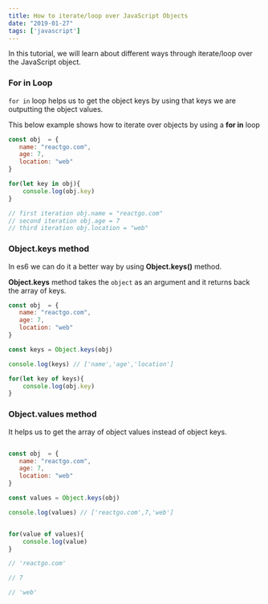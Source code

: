 ```yaml
---
title: How to iterate/loop over JavaScript Objects
date: "2019-01-27"
tags: ['javascript']
---
```


In this tutorial, we will learn about different ways through iterate/loop over the JavaScript object.


### For in Loop

`for in` loop helps us to get the object keys by using that keys we are outputting the object values.


This below example shows how to iterate over objects by using a __for in__ loop

```js
const obj  = {
   name: "reactgo.com",
   age: 7,
   location: "web"
}

for(let key in obj){
    console.log(obj.key)
}

// first iteration obj.name = "reactgo.com"
// second iteration obj.age = 7
// third iteration obj.location = "web"

```

### Object.keys method

In es6 we can do it a better way by using __Object.keys()__ method.

__Object.keys__ method takes the `object` as an argument and it returns back the array of keys.

```js
const obj  = {
   name: "reactgo.com",
   age: 7,
   location: "web"
}

const keys = Object.keys(obj)

console.log(keys) // ['name','age','location']

for(let key of keys){
    console.log(obj.key)
}

```


### Object.values method

It helps us to get the array of object values instead of object keys.

```js

const obj  = {
   name: "reactgo.com",
   age: 7,
   location: "web"
}

const values = Object.keys(obj)

console.log(values) // ['reactgo.com',7,'web']


for(value of values){
    console.log(value)
}

// 'reactgo.com'

// 7

// 'web'

```